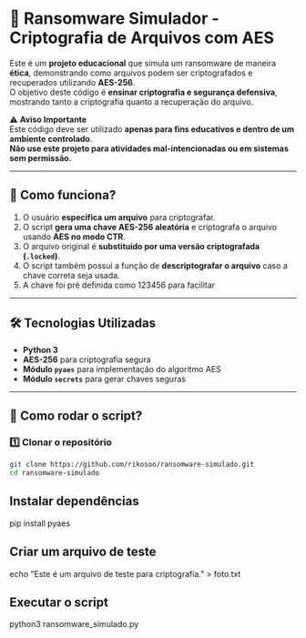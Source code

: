# 🔐 Ransomware Simulador - Criptografia de Arquivos com AES

Este é um **projeto educacional** que simula um ransomware de maneira **ética**, demonstrando como arquivos podem ser criptografados e recuperados utilizando **AES-256**.  
O objetivo deste código é **ensinar criptografia e segurança defensiva**, mostrando tanto a criptografia quanto a recuperação do arquivo.

⚠ **Aviso Importante**  
Este código deve ser utilizado **apenas para fins educativos e dentro de um ambiente controlado**.  
**Não use este projeto para atividades mal-intencionadas ou em sistemas sem permissão.**  

---

## 🚀 Como funciona?

1. O usuário **especifica um arquivo** para criptografar.
2. O script **gera uma chave AES-256 aleatória** e criptografa o arquivo usando **AES no modo CTR**.
3. O arquivo original é **substituído por uma versão criptografada (`.locked`)**.
4. O script também possui a função de **descriptografar o arquivo** caso a chave correta seja usada.
5. A chave foi pré definida como 123456 para facilitar

---

## 🛠️ Tecnologias Utilizadas

- **Python 3**
- **AES-256** para criptografia segura
- **Módulo `pyaes`** para implementação do algoritmo AES
- **Módulo `secrets`** para gerar chaves seguras

---

## 📝 Como rodar o script?


### **1️⃣ Clonar o repositório**
```bash
git clone https://github.com/rikosoo/ransomware-simulado.git
cd ransomware-simulado
```

## Instalar dependências
pip install pyaes

##  Criar um arquivo de teste
echo "Este é um arquivo de teste para criptografia." > foto.txt

## Executar o script
python3 ransomware_simulado.py




